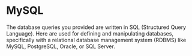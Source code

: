 # MySQL
The database queries you provided are written in SQL (Structured Query Language). Here are used for defining and manipulating databases, specifically with a relational database management system (RDBMS) like MySQL, PostgreSQL, Oracle, or SQL Server.
